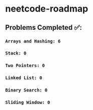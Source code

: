 # neetcode-roadmap

## Problems Completed ✅:  
  ### ```Arrays and Hashing: 6```
  ### ```Stack: 0```
  ### ```Two Pointers: 0```
  ### ```Linked List: 0```
  ### ```Binary Search: 0```
  ### ```Sliding Window: 0```
